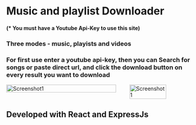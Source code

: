 # Music and playlist Downloader 

#### (* You must have a Youtube Api-Key to use this site)

### Three modes - music, playists and videos
### For first use enter a youtube api-key, then you can Search for songs or paste direct url, and click the download button on every result you want to download

<div style="display: flex;">
  <img src="https://basssites.com/images/ytd-mobiles.jpeg" alt="Screenshot1" style="width: 95%;" />

  <img src="https://github.com/MMBass/ytd/blob/master/IMG-20240106-WA0014.jpg" alt="Screenshot1" style="margin-inline-start: 20px; width: 55%;" />
</div>


## Developed with React and ExpressJs
